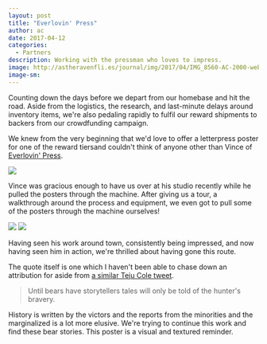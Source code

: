 ```yaml
---
layout: post
title: "Everlovin' Press"
author: ac
date: 2017-04-12
categories:
  - Partners
description: Working with the pressman who loves to impress.
image: http://astheravenfli.es/journal/img/2017/04/IMG_8560-AC-2000-web.jpg
image-sm:
---
```


Counting down the days before we depart from our homebase and hit the road. 
Aside from the logistics, the research, and last-minute delays around inventory items, we're also pedaling rapidly to fulfil our reward shipments to backers from our crowdfunding campaign.

We knew from the very beginning that we'd love to offer a letterpress poster for one of the reward tiersand couldn't think of anyone other than Vince of <a href="http://everlovinpress.com">Everlovin' Press</a>. 

<a href="http://everlovinpress.com" target="blank"><img src="http://astheravenfli.es/journal/img/2017/04/IMG_8621-AC-2000-WEB.jpg"></a>

Vince was gracious enough to have us over at his studio recently while he pulled the posters through the machine. After giving us a tour, a walkthrough around the process and equipment, we even got to pull some of the posters through the machine ourselves! 

<img src="http://astheravenfli.es/journal/img/2017/04/IMG_8606-AC-2000-WEB.jpg">
<img src="http://astheravenfli.es/journal/img/2017/04/IMG_8611-AC-2000-WEB.jpg">

Having seen his work around town, consistently being impressed, and now having seen him in action, we're thrilled about having gone this route.

The quote itself is one which I haven't been able to chase down an attribution for aside from <a href="https://twitter.com/tejucole/status/389825695125229568">a similar Teju Cole tweet</a>.

<blockquote>
	Until bears have storytellers tales will only be told of the hunter's bravery.
</blockquote>

History is written by the victors and the reports from the minorities and the marginalized is a lot more elusive. We're trying to continue this work and find these bear stories. This poster is a visual and textured reminder.